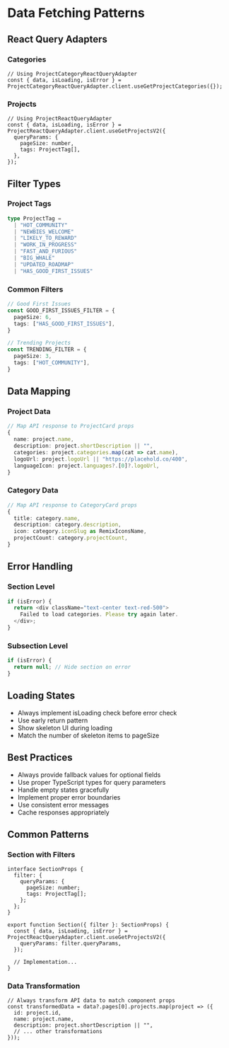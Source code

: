 # Data Fetching Patterns

## React Query Adapters

### Categories
```tsx
// Using ProjectCategoryReactQueryAdapter
const { data, isLoading, isError } = ProjectCategoryReactQueryAdapter.client.useGetProjectCategories({});
```

### Projects
```tsx
// Using ProjectReactQueryAdapter
const { data, isLoading, isError } = ProjectReactQueryAdapter.client.useGetProjectsV2({
  queryParams: {
    pageSize: number,
    tags: ProjectTag[],
  },
});
```

## Filter Types

### Project Tags
```typescript
type ProjectTag =
  | "HOT_COMMUNITY"
  | "NEWBIES_WELCOME"
  | "LIKELY_TO_REWARD"
  | "WORK_IN_PROGRESS"
  | "FAST_AND_FURIOUS"
  | "BIG_WHALE"
  | "UPDATED_ROADMAP"
  | "HAS_GOOD_FIRST_ISSUES"
```

### Common Filters
```typescript
// Good First Issues
const GOOD_FIRST_ISSUES_FILTER = {
  pageSize: 6,
  tags: ["HAS_GOOD_FIRST_ISSUES"],
}

// Trending Projects
const TRENDING_FILTER = {
  pageSize: 3,
  tags: ["HOT_COMMUNITY"],
}
```

## Data Mapping

### Project Data
```typescript
// Map API response to ProjectCard props
{
  name: project.name,
  description: project.shortDescription || "",
  categories: project.categories.map(cat => cat.name),
  logoUrl: project.logoUrl || "https://placehold.co/400",
  languageIcon: project.languages?.[0]?.logoUrl,
}
```

### Category Data
```typescript
// Map API response to CategoryCard props
{
  title: category.name,
  description: category.description,
  icon: category.iconSlug as RemixIconsName,
  projectCount: category.projectCount,
}
```

## Error Handling

### Section Level
```typescript
if (isError) {
  return <div className="text-center text-red-500">
    Failed to load categories. Please try again later.
  </div>;
}
```

### Subsection Level
```typescript
if (isError) {
  return null; // Hide section on error
}
```

## Loading States
- Always implement isLoading check before error check
- Use early return pattern
- Show skeleton UI during loading
- Match the number of skeleton items to pageSize

## Best Practices
- Always provide fallback values for optional fields
- Use proper TypeScript types for query parameters
- Handle empty states gracefully
- Implement proper error boundaries
- Use consistent error messages
- Cache responses appropriately

## Common Patterns

### Section with Filters
```tsx
interface SectionProps {
  filter: {
    queryParams: {
      pageSize: number;
      tags: ProjectTag[];
    };
  };
}

export function Section({ filter }: SectionProps) {
  const { data, isLoading, isError } = ProjectReactQueryAdapter.client.useGetProjectsV2({
    queryParams: filter.queryParams,
  });

  // Implementation...
}
```

### Data Transformation
```tsx
// Always transform API data to match component props
const transformedData = data?.pages[0].projects.map(project => ({
  id: project.id,
  name: project.name,
  description: project.shortDescription || "",
  // ... other transformations
}));
``` 
